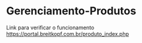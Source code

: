 # Gerenciamento-Produtos
Link para verificar o funcionamento 
https://portal.breitkopf.com.br/produto_index.php
